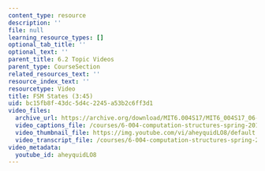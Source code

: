 ```yaml
---
content_type: resource
description: ''
file: null
learning_resource_types: []
optional_tab_title: ''
optional_text: ''
parent_title: 6.2 Topic Videos
parent_type: CourseSection
related_resources_text: ''
resource_index_text: ''
resourcetype: Video
title: FSM States (3:45)
uid: bc15fb8f-43dc-5d4c-2245-a53b2c6ff3d1
video_files:
  archive_url: https://archive.org/download/MIT6.004S17/MIT6_004S17_06-02-03_300k.mp4
  video_captions_file: /courses/6-004-computation-structures-spring-2017/a67cd4688d2d5d63bd6959de2c8a6462_aheyquidLO8.vtt
  video_thumbnail_file: https://img.youtube.com/vi/aheyquidLO8/default.jpg
  video_transcript_file: /courses/6-004-computation-structures-spring-2017/1318d905371914f3a9c8fb4068ed3633_aheyquidLO8.pdf
video_metadata:
  youtube_id: aheyquidLO8
---
```

